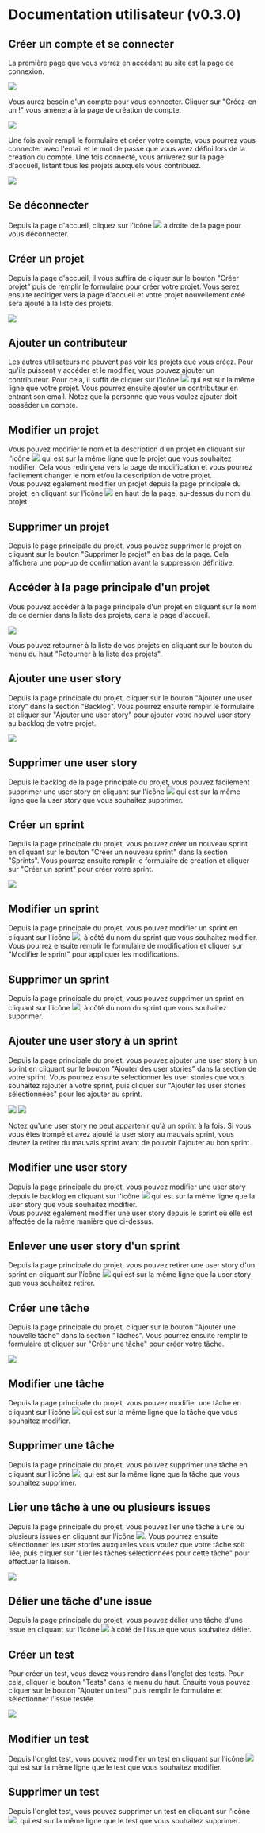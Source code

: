 # Documentation utilisateur (v0.3.0)

## Créer un compte et se connecter

La première page que vous verrez en accédant au site est la page de connexion. 

![](screenshots/loginPage.jpg)

Vous aurez besoin d'un compte pour vous connecter. Cliquer sur "Créez-en un !" vous amènera à la page de création de compte.

![](screenshots/registerPage.jpg)

Une fois avoir rempli le formulaire et créer votre compte, vous pourrez vous connecter avec l'email et le mot de passe que vous avez défini lors de la création du compte.
Une fois connecté, vous arriverez sur la page d'accueil, listant tous les projets auxquels vous contribuez.

![](screenshots/homePageEmpty.jpg)

## Se déconnecter

Depuis la page d'accueil, cliquez sur l'icône ![](icons/disconnect.jpg) à droite de la page pour vous déconnecter.

## Créer un projet

Depuis la page d'accueil, il vous suffira de cliquer sur le bouton "Créer projet" puis de remplir le formulaire pour créer votre projet.
Vous serez ensuite rediriger vers la page d'accueil et votre projet nouvellement créé sera ajouté à la liste des projets.

![](screenshots/homePage.jpg)

## Ajouter un contributeur

Les autres utilisateurs ne peuvent pas voir les projets que vous créez. Pour qu'ils puissent y accéder et le modifier, vous pouvez ajouter un contributeur.
Pour cela, il suffit de cliquer sur l'icône ![](icons/addcontributor.jpg) qui est sur la même ligne que votre projet.
Vous pourrez ensuite ajouter un contributeur en entrant son email. Notez que la personne que vous voulez ajouter doit posséder un compte.

## Modifier un projet

Vous pouvez modifier le nom et la description d'un projet en cliquant sur l'icône ![](icons/edit.jpg) qui est sur la même ligne que le projet que vous souhaitez modifier. Cela vous redirigera vers la page de modification et vous pourrez facilement changer le nom et/ou la description de votre projet.<br>
Vous pouvez également modifier un projet depuis la page principale du projet, en cliquant sur l'icône ![](icons/edit.jpg) en haut de la page, au-dessus du nom du projet.

## Supprimer un projet

Depuis le page principale du projet, vous pouvez supprimer le projet en cliquant sur le bouton "Supprimer le projet" en bas de la page. Cela affichera une pop-up de confirmation avant la suppression définitive.

## Accéder à la page principale d'un projet

Vous pouvez accéder à la page principale d'un projet en cliquant sur le nom de ce dernier dans la liste des projets, dans la page d'accueil.

![](screenshots/projectPageEmpty.jpg)

Vous pouvez retourner à la liste de vos projets en cliquant sur le bouton du menu du haut "Retourner à la liste des projets".

## Ajouter une user story

Depuis la page principale du projet, cliquer sur le bouton "Ajouter une user story" dans la section "Backlog". Vous pourrez ensuite remplir le formulaire et cliquer sur "Ajouter une user story" pour ajouter votre nouvel user story au backlog de votre projet.

![](screenshots/backlog.jpg)

## Supprimer une user story

Depuis le backlog de la page principale du projet, vous pouvez facilement supprimer une user story en cliquant sur l'icône ![](icons/delete.jpg) qui est sur la même ligne que la user story que vous souhaitez supprimer.

## Créer un sprint

Depuis la page principale du projet, vous pouvez créer un nouveau sprint en cliquant sur le bouton "Créer un nouveau sprint" dans la section "Sprints".
Vous pourrez ensuite remplir le formulaire de création et cliquer sur "Créer un sprint" pour créer votre sprint.

![](screenshots/sprints.jpg)

## Modifier un sprint

Depuis la page principale du projet, vous pouvez modifier un sprint en cliquant sur l'icône ![](icons/edit.jpg), à côté du nom du sprint que vous souhaitez modifier.
Vous pourrez ensuite remplir le formulaire de modification et cliquer sur "Modifier le sprint" pour appliquer les modifications.

## Supprimer un sprint

Depuis la page principale du projet, vous pouvez supprimer un sprint en cliquant sur l'icône ![](icons/delete.jpg), à côté du nom du sprint que vous souhaitez supprimer.

## Ajouter une user story à un sprint

Depuis la page principale du projet, vous pouvez ajouter une user story à un sprint en cliquant sur le bouton "Ajouter des user stories" dans la section de votre sprint.
Vous pourrez ensuite sélectionner les user stories que vous souhaitez rajouter à votre sprint, puis cliquer sur "Ajouter les user stories sélectionnées" pour les ajouter au sprint. <br>

![](screenshots/selectUsSprint.jpg)
![](screenshots/sprintList.jpg)

Notez qu'une user story ne peut appartenir qu'à un sprint à la fois. Si vous vous êtes trompé et avez ajouté la user story au mauvais sprint, vous devrez la retirer du mauvais sprint avant de pouvoir l'ajouter au bon sprint.

## Modifier une user story

Depuis la page principale du projet, vous pouvez modifier une user story depuis le backlog en cliquant sur l'icône ![](icons/edit.jpg) qui est sur la même ligne que la user story que vous souhaitez modifier. <br>
Vous pouvez également modifier une user story depuis le sprint où elle est affectée de la même manière que ci-dessus.

## Enlever une user story d'un sprint

Depuis la page principale du projet, vous pouvez retirer une user story d'un sprint en cliquant sur l'icône ![](icons/remove.jpg) qui est sur la même ligne que la user story que vous souhaitez retirer.

## Créer une tâche

Depuis la page principale du projet, cliquer sur le bouton "Ajouter une nouvelle tâche" dans la section "Tâches". Vous pourrez ensuite remplir le formulaire et cliquer sur "Créer une tâche" pour créer votre tâche.

![](screenshots/task.jpg)

## Modifier une tâche

Depuis la page principale du projet, vous pouvez modifier une tâche en cliquant sur l'icône ![](icons/edit.jpg) qui est sur la même ligne que la tâche que vous souhaitez modifier.

## Supprimer une tâche

Depuis la page principale du projet, vous pouvez supprimer une tâche en cliquant sur l'icône ![](icons/delete.jpg), qui est sur la même ligne que la tâche que vous souhaitez supprimer.

## Lier une tâche à une ou plusieurs issues

Depuis la page principale du projet, vous pouvez lier une tâche à une ou plusieurs issues en cliquant sur l'icône ![](icons/link.jpg).
Vous pourrez ensuite sélectionner les user stories auxquelles vous voulez que votre tâche soit liée, puis cliquer sur "Lier les tâches sélectionnées pour cette tâche" pour effectuer la liaison.

![](screenshots/linktask.jpg)

## Délier une tâche d'une issue

Depuis la page principale du projet, vous pouvez délier une tâche d'une issue en cliquant sur l'icône ![](icons/unlink.jpg) à côté de l'issue que vous souhaitez délier.

## Créer un test

Pour créer un test, vous devez vous rendre dans l'onglet des tests. Pour cela, cliquer le bouton "Tests" dans le menu du haut.
Ensuite vous pouvez cliquer sur le bouton "Ajouter un test" puis remplir le formulaire et sélectionner l'issue testée.

![](screenshots/testList.jpg)

## Modifier un test

Depuis l'onglet test, vous pouvez modifier un test en cliquant sur l'icône ![](icons/edit.jpg) qui est sur la même ligne que le test que vous souhaitez modifier.

## Supprimer un test

Depuis l'onglet test, vous pouvez supprimer un test en cliquant sur l'icône ![](icons/delete.jpg), qui est sur la même ligne que le test que vous souhaitez supprimer.